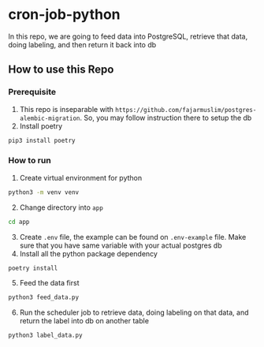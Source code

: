 # cron-job-python

In this repo, we are going to feed data into PostgreSQL, retrieve that data, doing labeling, and then return it back into db

## How to use this Repo

### Prerequisite
1. This repo is inseparable with `https://github.com/fajarmuslim/postgres-alembic-migration`. So, you may follow instruction there to setup the db
2. Install poetry
```bash
pip3 install poetry
```

### How to run
1. Create virtual environment for python
```bash
python3 -m venv venv
```
2. Change directory into `app`
```bash
cd app
```
3. Create `.env` file, the example can be found on `.env-example` file. Make sure that you have same variable with your actual postgres db 
4. Install all the python package dependency
```bash
poetry install
```
5. Feed the data first
```bash
python3 feed_data.py
```
6. Run the scheduler job to retrieve data, doing labeling on that data, and return the label into db on another table
```bash
python3 label_data.py
```
